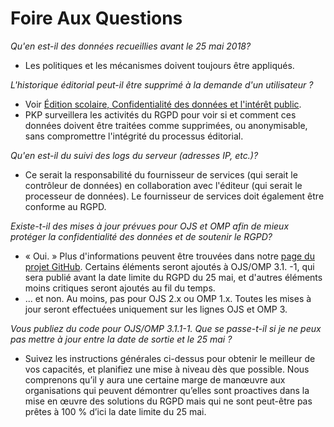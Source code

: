 # Foire Aux Questions

_Qu'en est-il des données recueillies avant le 25 mai 2018?_
- Les politiques et les mécanismes doivent toujours être appliqués.

_L'historique éditorial peut-il être supprimé à la demande d'un utilisateur ?_
- Voir [Édition scolaire, Confidentialité des données et l'intérêt public](/gdpr/en/scholarly-publishing).
- PKP surveillera les activités du RGPD pour voir si et comment ces données doivent être traitées comme supprimées, ou anonymisable, sans compromettre l'intégrité du processus éditorial.

_Qu'en est-il du suivi des logs du serveur (adresses IP, etc.)?_
- Ce serait la responsabilité du fournisseur de services (qui serait le contrôleur de données) en collaboration avec l'éditeur (qui serait le processeur de données). Le fournisseur de services doit également être conforme au RGPD.

_Existe-t-il des mises à jour prévues pour OJS et OMP afin de mieux protéger la confidentialité des données et de soutenir le RGPD?_
- « Oui. » Plus d'informations peuvent être trouvées dans notre [page du projet GitHub](https://github.com/pkp/pkp-lib/projects/11). Certains éléments seront ajoutés à OJS/OMP 3.1. -1, qui sera publié avant la date limite du RGPD du 25 mai, et d'autres éléments moins critiques seront ajoutés au fil du temps.
- ... et non. Au moins, pas pour OJS 2.x ou OMP 1.x. Toutes les mises à jour seront effectuées uniquement sur les lignes OJS et OMP 3.

_Vous publiez du code pour OJS/OMP 3.1.1-1. Que se passe-t-il si je ne peux pas mettre à jour entre la date de sortie et le 25 mai ?_
- Suivez les instructions générales ci-dessus pour obtenir le meilleur de vos capacités, et planifiez une mise à niveau dès que possible. Nous comprenons qu’il y aura une certaine marge de manœuvre aux organisations qui peuvent démontrer qu’elles sont proactives dans la mise en œuvre des solutions du RGPD mais qui ne sont peut-être pas prêtes à 100 % d’ici la date limite du 25 mai. 
